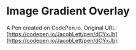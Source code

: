 # Image Gradient Overlay

A Pen created on CodePen.io. Original URL: [https://codepen.io/JacobLett/pen/dOYxJb](https://codepen.io/JacobLett/pen/dOYxJb).


